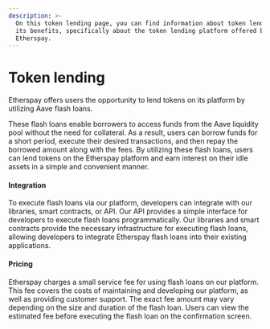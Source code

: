 ```yaml
---
description: >-
  On this token lending page, you can find information about token lending and
  its benefits, specifically about the token lending platform offered by
  Etherspay.
---
```


# Token lending

Etherspay offers users the opportunity to lend tokens on its platform by utilizing Aave flash loans.

&#x20;

These flash loans enable borrowers to access funds from the Aave liquidity pool without the need for collateral. As a result, users can borrow funds for a short period, execute their desired transactions, and then repay the borrowed amount along with the fees. By utilizing these flash loans, users can lend tokens on the Etherspay platform and earn interest on their idle assets in a simple and convenient manner.

&#x20;

#### Integration

To execute flash loans via our platform, developers can integrate with our libraries, smart contracts, or API. Our API provides a simple interface for developers to execute flash loans programmatically. Our libraries and smart contracts provide the necessary infrastructure for executing flash loans, allowing developers to integrate Etherspay flash loans into their existing applications.



#### Pricing

Etherspay charges a small service fee for using flash loans on our platform. This fee covers the costs of maintaining and developing our platform, as well as providing customer support. The exact fee amount may vary depending on the size and duration of the flash loan. Users can view the estimated fee before executing the flash loan on the confirmation screen.
